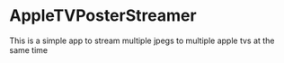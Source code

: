 # AppleTVPosterStreamer
This is a simple app to stream multiple jpegs to multiple apple tvs at the same time
